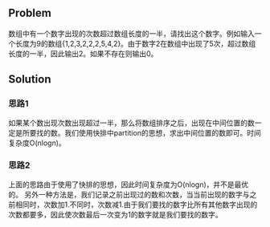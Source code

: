 ## Problem
数组中有一个数字出现的次数超过数组长度的一半，请找出这个数字。例如输入一个长度为9的数组{1,2,3,2,2,2,5,4,2}。由于数字2在数组中出现了5次，超过数组长度的一半，因此输出2。如果不存在则输出0。

## Solution

### 思路1
如果某个数出现次数出现超过一半，那么将数组排序之后，出现在中间位置的数一定是所要找的数。我们使用快排中partition的思想，求出中间位置的数即可。时间复杂度O(nlogn)。

### 思路2
上面的思路由于使用了快排的思想，因此时间复杂度为O(nlogn)，并不是最优的。
另外一种方法是，我们记录之前出现过的数和次数，当当前出现的数字与之前相同时，次数加1.不同时，次数减1.由于我们要找的数字比所有其他数字出现的次数都要多，因此使次数最后一次变为1的数字就是我们要找的数字。

